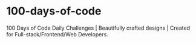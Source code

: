 # 100-days-of-code
100 Days of Code Daily Challenges | Beautifully crafted designs | Created for Full-stack/Frontend/Web Developers. 
